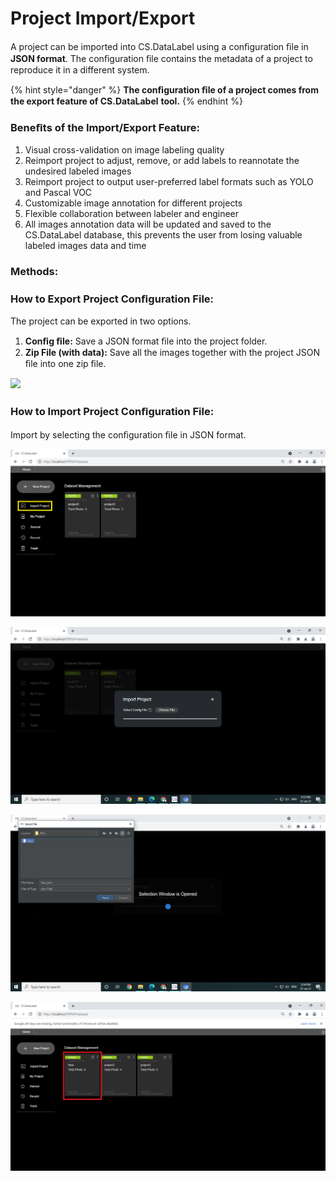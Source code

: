 # Project Import/Export

A project can be imported into CS.DataLabel using a conﬁguration ﬁle in **JSON format**. The conﬁguration ﬁle contains the metadata of a project to reproduce it in a different system.

{% hint style="danger" %}
**The conﬁguration ﬁle of a project comes from the export feature of CS.DataLabel** **tool.**
{% endhint %}

### Beneﬁts of the Import/Export Feature:

1. Visual cross-validation on image labeling quality
2. Reimport project to adjust, remove, or add labels to reannotate the undesired labeled images
3. Reimport project to output user-preferred label formats such as YOLO and Pascal VOC
4. Customizable image annotation for different projects
5. Flexible collaboration between labeler and engineer
6. All images annotation data will be updated and saved to the CS.DataLabel database, this prevents the user from losing valuable labeled images data and time

### Methods:

### How to Export Project Conﬁguration File:

The project can be exported in two options.

1. **Conﬁg ﬁle:** Save a JSON format ﬁle into the project folder.
2. **Zip File \(with data\):** Save all the images together with the project JSON ﬁle into one zip ﬁle.

![](../../.gitbook/assets/export-project.gif)

### How to Import Project Conﬁguration File:

Import by selecting the conﬁguration ﬁle in JSON format.

![Select Import project](../../.gitbook/assets/import.png)

![](../../.gitbook/assets/import-project.png)

![Choose the project configuration file \(.json\) in the image folder](../../.gitbook/assets/config-file.png)

![Project imported](../../.gitbook/assets/imported.png)

